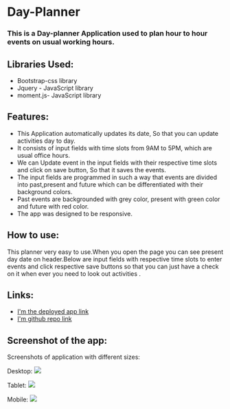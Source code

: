 #  Day-Planner
###  This is a Day-planner Application used to plan hour to hour events on usual working hours.

## Libraries Used:
* Bootstrap-css library
* Jquery - JavaScript library
* moment.js- JavaScript library

## Features:
* This Application automatically updates its date, So that you can update activities day to day.
* It consists of input fields with time slots from 9AM to 5PM, which are usual office hours.
* We can Update event in the input fields with their respective time slots and click on save button, So that it saves the events.
* The input fields are programmed in such a way that events are divided into past,present and future which can be differentiated with their background colors.
* Past events are backgrounded with grey color, present with green color and future with red color.
* The app was designed to be responsive.

## How to use:
This planner very easy to use.When you open the page you can see present day date on header.Below are input fields with respective time slots to enter events and click respective save buttons so that you can just have a check on it when ever you need to look out activities .

## Links:
* [I'm the deployed app link](https://himaja830.github.io/Day-Planner/)
* [I'm github repo link](https://github.com/himaja830/Day-Planner)

## Screenshot of the app:
   Screenshots of application with different sizes:

Desktop:
![](images/desktop.png)
   
Tablet:
![](images/ipad.png)

Mobile:
![](images/mobile.png)



